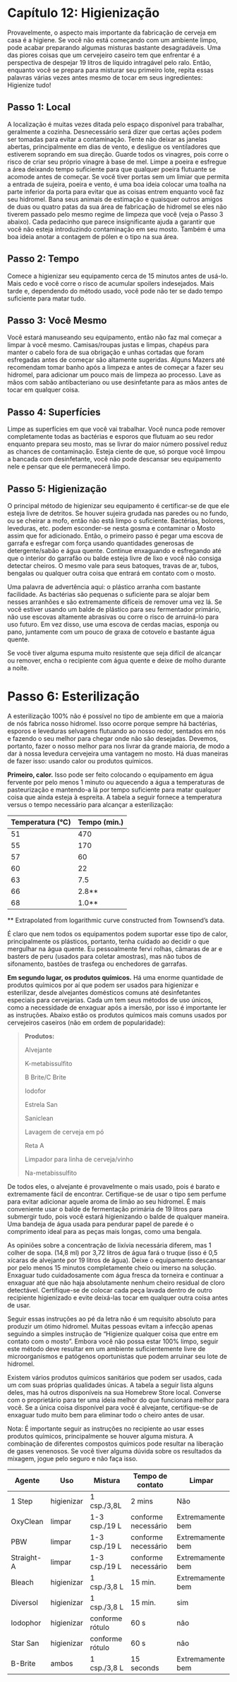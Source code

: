 # Capítulo 12: Higienização

Provavelmente, o aspecto mais importante da fabricação de cerveja em casa é a higiene. Se você não está começando com um ambiente limpo, pode acabar preparando algumas misturas bastante desagradáveis. Uma das piores coisas que um cervejeiro caseiro tem que enfrentar é a perspectiva de despejar 19 litros de líquido intragável pelo ralo. Então, enquanto você se prepara para misturar seu primeiro lote, repita essas palavras várias vezes antes mesmo de tocar em seus ingredientes: Higienize tudo!

## Passo 1: Local

A localização é muitas vezes ditada pelo espaço disponível para trabalhar, geralmente a cozinha. Desnecessário será dizer que certas ações podem ser tomadas para evitar a contaminação. Tente não deixar as janelas abertas, principalmente em dias de vento, e desligue os ventiladores que estiverem soprando em sua direção. Guarde todos os vinagres, pois corre o risco de criar seu próprio vinagre à base de mel. Limpe a poeira e esfregue a área deixando tempo suficiente para que qualquer poeira flutuante se acomode antes de começar. Se você tiver portas sem um limiar que permita a entrada de sujeira, poeira e vento, é uma boa ideia colocar uma toalha na parte inferior da porta para evitar que as coisas entrem enquanto você faz seu hidromel. Bana seus animais de estimação e quaisquer outros amigos de duas ou quatro patas da sua área de fabricação de hidromel se eles não tiverem passado pelo mesmo regime de limpeza que você (veja o Passo 3 abaixo). Cada pedacinho que parece insignificante ajuda a garantir que você não esteja introduzindo contaminação em seu mosto. Também é uma boa ideia anotar a contagem de pólen e o tipo na sua área. 

## Passo 2: Tempo

Comece a higienizar seu equipamento cerca de 15 minutos antes de usá-lo. Mais cedo e você corre o risco de acumular spoilers indesejados. Mais tarde e, dependendo do método usado, você pode não ter se dado tempo suficiente para matar tudo.

## Passo 3: Você Mesmo

Você estará manuseando seu equipamento, então não faz mal começar a limpar à você mesmo. Camisas/roupas justas e limpas, chapéus para manter o cabelo fora de sua obrigação e unhas cortadas que foram esfregadas antes de começar são altamente sugeridas. Alguns Mazers até recomendam tomar banho após a limpeza e antes de começar a fazer seu hidromel, para adicionar um pouco mais de limpeza ao processo. Lave as mãos com sabão antibacteriano ou use desinfetante para as mãos antes de tocar em qualquer coisa.

## Passo 4: Superfícies

Limpe as superfícies em que você vai trabalhar. Você nunca pode remover completamente todas as bactérias e esporos que flutuam ao seu redor enquanto prepara seu mosto, mas se livrar do maior número possível reduz as chances de contaminação.
Esteja ciente de que, só porque você limpou a bancada com desinfetante, você não pode descansar seu equipamento nele e pensar que ele permanecerá limpo.

## Passo 5: Higienização

O principal método de higienizar seu equipamento é certificar-se de que ele esteja livre de detritos. Se houver sujeira grudada nas paredes ou no fundo, ou se cheirar a mofo, então não está limpo o suficiente. Bactérias, bolores, leveduras, etc. podem esconder-se nesta gosma e contaminar o Mosto assim que for adicionado. Então, o primeiro passo é pegar uma escova de garrafa e esfregar com força usando quantidades generosas de detergente/sabão e água quente. Continue enxaguando e esfregando até que o interior do garrafão ou balde esteja livre de lixo e você não consiga detectar cheiros. O mesmo vale para seus batoques, travas de ar, tubos, bengalas ou qualquer outra coisa que entrará em contato com o mosto.

Uma palavra de advertência aqui: o plástico arranha com bastante facilidade. As bactérias são pequenas o suficiente para se alojar bem nesses arranhões e são extremamente difíceis de remover uma vez lá. Se você estiver usando um balde de plástico para seu fermentador primário, não use escovas altamente abrasivas ou corre o risco de arruiná-lo para uso futuro. Em vez disso, use uma escova de cerdas macias, esponja ou pano, juntamente com um pouco de graxa de cotovelo e bastante água quente.

Se você tiver alguma espuma muito resistente que seja difícil de alcançar ou remover, encha o recipiente com água quente e deixe de molho durante a noite.

# Passo 6: Esterilização

A esterilização 100% não é possível no tipo de ambiente em que a maioria de nós fabrica nosso hidromel. Isso ocorre porque sempre há bactérias, esporos e leveduras selvagens flutuando ao nosso redor, sentados em nós e fazendo o seu melhor para chegar onde não são desejadas. Devemos, portanto, fazer o nosso melhor para nos livrar da grande maioria, de modo a dar à nossa levedura cervejeira uma vantagem no mosto. Há duas maneiras de fazer isso: usando calor ou produtos químicos.

**Primeiro, calor.** Isso pode ser feito colocando o equipamento em água fervente por pelo menos 1 minuto ou aquecendo a água a temperaturas de pasteurização e mantendo-a lá por tempo suficiente para matar qualquer coisa que ainda esteja à espreita. A tabela a seguir fornece a temperatura versus o tempo necessário para alcançar a esterilização:

Temperatura (°C) | Tempo (min.)
---|---
51 | 470
55 | 170
57 | 60
60 | 22
63 | 7.5
66 | 2.8**
68 | 1.0**

** Extrapolated from logarithmic curve constructed from Townsend’s data.

É claro que nem todos os equipamentos podem suportar esse tipo de calor, principalmente os plásticos, portanto, tenha cuidado ao decidir o que mergulhar na água quente. Eu pessoalmente fervi rolhas, câmaras de ar e basters de peru (usados para coletar amostras), mas não tubos de sifonamento, bastões de trasfega ou enchedores de garrafas.

**Em segundo lugar, os produtos químicos.** Há uma enorme quantidade de produtos químicos por aí que podem ser usados para higienizar e esterilizar, desde alvejantes domésticos comuns até desinfetantes especiais para cervejarias. Cada um tem seus métodos de uso únicos, como a necessidade de enxaguar após a imersão, por isso é importante ler as instruções. Abaixo estão os produtos químicos mais comuns usados por cervejeiros caseiros (não em ordem de popularidade):

> **Produtos:**
> 
> Alvejante
> 
> K-metabissulfito
> 
> B Brite/C Brite
> 
> Iodofor
> 
> Estrela San
> 
> Saniclean
> 
> Lavagem de cerveja em pó
> 
> Reta A
> 
> Limpador para linha de cerveja/vinho
> 
> Na-metabissulfito

De todos eles, o alvejante é provavelmente o mais usado, pois é barato e extremamente fácil de encontrar. Certifique-se de usar o tipo sem perfume para evitar adicionar aquele aroma de limão ao seu hidromel. É mais conveniente usar o balde de fermentação primária de 19 litros para submergir tudo, pois você estará higienizando o balde de qualquer maneira. Uma bandeja de água usada para pendurar papel de parede é o comprimento ideal para as peças mais longas, como uma bengala.

As opiniões sobre a concentração de lixívia necessária diferem, mas 1 colher de sopa. (14,8 ml) por 3,72 litros de água fará o truque (isso é 0,5 xícaras de alvejante por 19 litros de água). Deixe o equipamento descansar por pelo menos 15 minutos completamente cheio ou imerso na solução. Enxaguar tudo cuidadosamente com água fresca da torneira e continuar a enxaguar até que não haja absolutamente nenhum cheiro residual de cloro detectável. Certifique-se de colocar cada peça lavada dentro de outro recipiente higienizado e evite deixá-las tocar em qualquer outra coisa antes de usar.

Seguir essas instruções ao pé da letra não é um requisito absoluto para produzir um ótimo hidromel. Muitas pessoas evitam a infecção apenas seguindo a simples instrução de “Higienize qualquer coisa que entre em contato com o mosto”. Embora você não possa estar 100% limpo, seguir este método deve resultar em um ambiente suficientemente livre de microorganismos e patógenos oportunistas que podem arruinar seu lote de hidromel.

Existem vários produtos químicos sanitários que podem ser usados, cada um com suas próprias qualidades únicas. A tabela a seguir lista alguns deles, mas há outros disponíveis na sua Homebrew Store local. Converse com o proprietário para ter uma ideia melhor do que funcionará melhor para você. Se a única coisa disponível para você é alvejante, certifique-se de enxaguar tudo muito bem para eliminar todo o cheiro antes de usar.

Nota: É importante seguir as instruções no recipiente ao usar esses produtos químicos, principalmente se houver alguma mistura. A combinação de diferentes compostos químicos pode resultar na liberação de gases venenosos. Se você tiver alguma dúvida sobre os resultados da mixagem, jogue pelo seguro e não faça isso.

Agente | Uso | Mistura | Tempo de contato | Limpar
---|---|---|---|---
1 Step | higienizar | 1 csp./3,8L | 2 mins | Não
OxyClean | limpar | 1-3 csp./19 L | conforme necessário | Extremamente bem
PBW | limpar | 1-3 csp./19 L | conforme necessário | Extremamente bem
Straight-A | limpar | 1-3 csp./19 L | conforme necessário | Extremamente bem
Bleach | higienizar | 1 csp./3,8 L | 15 min. | Extremamente bem
Diversol | higienizar | 1 csp./3,8 L | 15 min. | sim
Iodophor | higienizar | conforme rótulo | 60 s | não
Star San | higienizar | conforme rótulo | 60 s | não
B-Brite | ambos | 1 csp./3,8 L | 15 seconds | Extremamente bem
